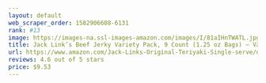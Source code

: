 ```yaml
---
layout: default 
﻿web_scraper_order: 1582906608-6131
rank: #13
image: https://images-na.ssl-images-amazon.com/images/I/81aIHnTWATL.jpg
title: Jack Link’s Beef Jerky Variety Pack, 9 Count (1.25 oz Bags) – Variety Pack Includes Original and…
url: https://www.amazon.com/Jack-Links-Original-Teriyaki-Single-serve/dp/B014ABUQVC/ref=zg_mw_grocery_13?_encoding=UTF8&psc=1&refRID=60J9MNPBBWB8RKQXQSF9
reviews: 4.6 out of 5 stars
price: $9.53 
---
```

